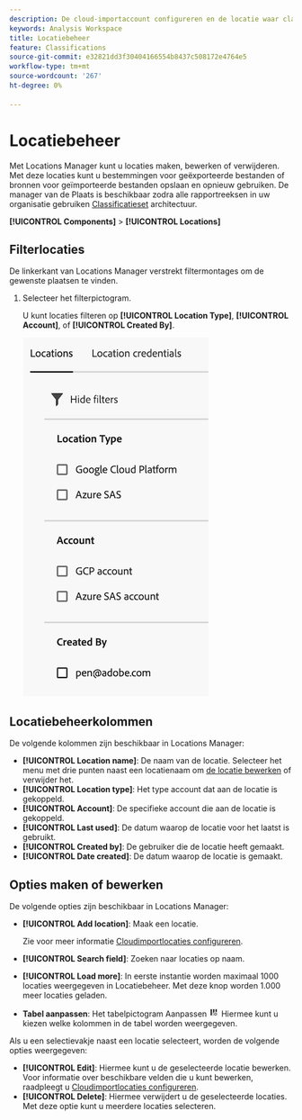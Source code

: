 ```yaml
---
description: De cloud-importaccount configureren en de locatie waar classificatiegegevens kunnen worden geüpload
keywords: Analysis Workspace
title: Locatiebeheer
feature: Classifications
source-git-commit: e32821dd3f30404166554b8437c508172e4764e5
workflow-type: tm+mt
source-wordcount: '267'
ht-degree: 0%

---
```


# Locatiebeheer

Met Locations Manager kunt u locaties maken, bewerken of verwijderen. Met deze locaties kunt u bestemmingen voor geëxporteerde bestanden of bronnen voor geïmporteerde bestanden opslaan en opnieuw gebruiken. De manager van de Plaats is beschikbaar zodra alle rapportreeksen in uw organisatie gebruiken [Classificatieset](../classifications/sets/overview.md) architectuur.

**[!UICONTROL Components]** > **[!UICONTROL Locations]**

## Filterlocaties

De linkerkant van Locations Manager verstrekt filtermontages om de gewenste plaatsen te vinden.

1. Selecteer het filterpictogram.

   U kunt locaties filteren op **[!UICONTROL Location Type]**, **[!UICONTROL Account]**, of **[!UICONTROL Created By]**.

   ![Locatiefilters](assets/locations-filters.png)

## Locatiebeheerkolommen

De volgende kolommen zijn beschikbaar in Locations Manager:

* **[!UICONTROL Location name]**: De naam van de locatie. Selecteer het menu met drie punten naast een locatienaam om [de locatie bewerken](/help/components/locations/configure-import-locations.md) of verwijder het.
* **[!UICONTROL Location type]**: Het type account dat aan de locatie is gekoppeld.
* **[!UICONTROL Account]**: De specifieke account die aan de locatie is gekoppeld.
* **[!UICONTROL Last used]**: De datum waarop de locatie voor het laatst is gebruikt.
* **[!UICONTROL Created by]**: De gebruiker die de locatie heeft gemaakt.
* **[!UICONTROL Date created]**: De datum waarop de locatie is gemaakt.

## Opties maken of bewerken

De volgende opties zijn beschikbaar in Locations Manager:

* **[!UICONTROL Add location]**: Maak een locatie.

  Zie voor meer informatie [Cloudimportlocaties configureren](/help/components/locations/configure-import-locations.md).
* **[!UICONTROL Search field]**: Zoeken naar locaties op naam.
* **[!UICONTROL Load more]**: In eerste instantie worden maximaal 1000 locaties weergegeven in Locatiebeheer. Met deze knop worden 1.000 meer locaties geladen.
* **Tabel aanpassen**: Het tabelpictogram Aanpassen ![Tabelpictogram aanpassen](assets/customize-table-icon.png) Hiermee kunt u kiezen welke kolommen in de tabel worden weergegeven.

Als u een selectievakje naast een locatie selecteert, worden de volgende opties weergegeven:

* **[!UICONTROL Edit]**: Hiermee kunt u de geselecteerde locatie bewerken. Voor informatie over beschikbare velden die u kunt bewerken, raadpleegt u [Cloudimportlocaties configureren](/help/components/locations/configure-import-accounts.md).
* **[!UICONTROL Delete]**: Hiermee verwijdert u de geselecteerde locaties. Met deze optie kunt u meerdere locaties selecteren.
